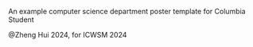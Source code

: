 An example computer science department poster template for Columbia Student

@Zheng Hui 2024, for ICWSM 2024
